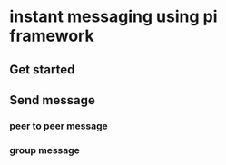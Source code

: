 # instant messaging using pi framework 

## Get started

## Send message

### peer to peer message

### group message